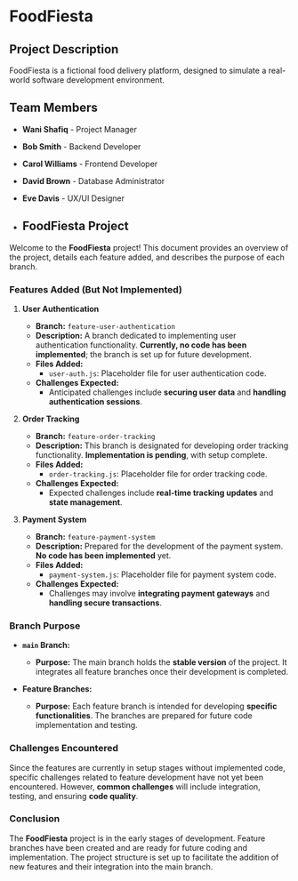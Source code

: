 # FoodFiesta

## Project Description
FoodFiesta is a fictional food delivery platform, designed to simulate a real-world software development environment.

## Team Members
- **Wani Shafiq** - Project Manager
- **Bob Smith** - Backend Developer
- **Carol Williams** - Frontend Developer
- **David Brown** - Database Administrator
- **Eve Davis** - UX/UI Designer

- ## FoodFiesta Project

Welcome to the **FoodFiesta** project! This document provides an overview of the project, details each feature added, and describes the purpose of each branch.

### Features Added (But Not Implemented)

1. **User Authentication**
   - **Branch:** `feature-user-authentication`
   - **Description:** A branch dedicated to implementing user authentication functionality. **Currently, no code has been implemented**; the branch is set up for future development.
   - **Files Added:**
     - `user-auth.js`: Placeholder file for user authentication code.
   - **Challenges Expected:**
     - Anticipated challenges include **securing user data** and **handling authentication sessions**.

2. **Order Tracking**
   - **Branch:** `feature-order-tracking`
   - **Description:** This branch is designated for developing order tracking functionality. **Implementation is pending**, with setup complete.
   - **Files Added:**
     - `order-tracking.js`: Placeholder file for order tracking code.
   - **Challenges Expected:**
     - Expected challenges include **real-time tracking updates** and **state management**.

3. **Payment System**
   - **Branch:** `feature-payment-system`
   - **Description:** Prepared for the development of the payment system. **No code has been implemented** yet.
   - **Files Added:**
     - `payment-system.js`: Placeholder file for payment system code.
   - **Challenges Expected:**
     - Challenges may involve **integrating payment gateways** and **handling secure transactions**.

### Branch Purpose

- **`main` Branch:**
  - **Purpose:** The main branch holds the **stable version** of the project. It integrates all feature branches once their development is completed.

- **Feature Branches:**
  - **Purpose:** Each feature branch is intended for developing **specific functionalities**. The branches are prepared for future code implementation and testing.

### Challenges Encountered

Since the features are currently in setup stages without implemented code, specific challenges related to feature development have not yet been encountered. However, **common challenges** will include integration, testing, and ensuring **code quality**.

### Conclusion

The **FoodFiesta** project is in the early stages of development. Feature branches have been created and are ready for future coding and implementation. The project structure is set up to facilitate the addition of new features and their integration into the main branch.


